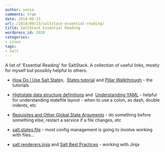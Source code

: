 ```yaml
---
author: sonia
comments: true
date: 2014-09-23
url: /2014/09/23/saltstack-essential-reading/
title: SaltStack Essential Reading
wordpress_id: 2020
categories:
- Linux
tags:
- Salt
---
```


A list of 'Essential Reading' for SaltStack. A collection of useful links, mostly for myself but possibly helpful to others.



	
  * [How Do I Use Salt State](http://docs.saltstack.com/en/latest/topics/tutorials/starting_states.html)s,  [States tutorial](http://docs.saltstack.com/en/latest/topics/tutorials/states_pt1.html) and [Pillar Walkthrough](http://docs.saltstack.com/en/latest/topics/tutorials/pillar.html) - the tutorials

	
  * [Highstate data structure definitions](http://docs.saltstack.com/en/latest/ref/states/highstate.html) and  [Understanding YAML](http://docs.saltstack.com/en/latest/topics/yaml/index.html) - helpful for understanding statefile layout - when to use a colon, as dash, double indents, etc

	
  * [Requisites and Other Global State Arguments](http://docs.saltstack.com/en/latest/ref/states/requisites.html) - do something before something else, restart a service if a file changes, etc

	
  * [salt.states.file](http://docs.saltstack.com/en/latest/ref/states/all/salt.states.file.html) - most config management is going to involve working with files...

	
  * [salt.renderers.jinja](http://docs.saltstack.com/en/latest/ref/renderers/all/salt.renderers.jinja.html) and [Salt Best Practices](http://docs.saltstack.com/en/latest/topics/best_practices.html) - working with Jinja


